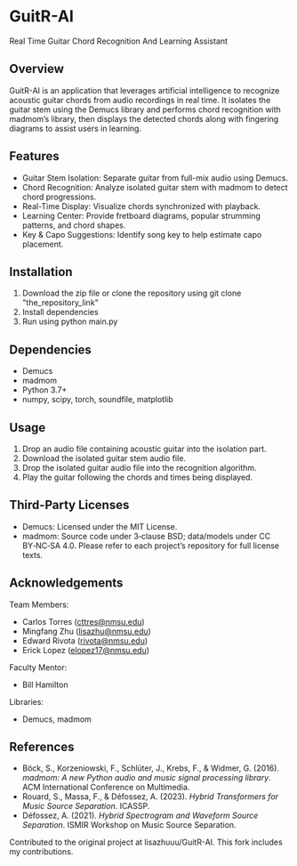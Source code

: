 # GuitR-AI
Real Time Guitar Chord Recognition And Learning Assistant

## Overview
GuitR-AI is an application that leverages artificial intelligence to recognize acoustic guitar chords from audio recordings in real time. It isolates the guitar stem using the Demucs library and performs chord recognition with madmom’s library, then displays the detected chords along with fingering diagrams to assist users in learning.

## Features
  - Guitar Stem Isolation: Separate guitar from full-mix audio using Demucs.
  - Chord Recognition: Analyze isolated guitar stem with madmom to detect chord progressions.
  - Real-Time Display: Visualize chords synchronized with playback.
  - Learning Center: Provide fretboard diagrams, popular strumming patterns, and chord shapes.
  - Key & Capo Suggestions: Identify song key to help estimate capo placement.

## Installation
  1) Download the zip file or clone the repository using git clone "the_repository_link"
  2) Install dependencies
  3) Run using python main.py

## Dependencies
  - Demucs
  - madmom
  - Python 3.7+
  - numpy, scipy, torch, soundfile, matplotlib

## Usage
  1) Drop an audio file containing acoustic guitar into the isolation part.
  2) Download the isolated guitar stem audio file.
  3) Drop the isolated guitar audio file into the recognition algorithm.
  4) Play the guitar following the chords and times being displayed.

## Third-Party Licenses
  - Demucs: Licensed under the MIT License.
  - madmom: Source code under 3‑clause BSD; data/models under CC BY‑NC‑SA 4.0.
Please refer to each project’s repository for full license texts.

## Acknowledgements
Team Members:

  - Carlos Torres (cttres@nmsu.edu)
  - Mingfang Zhu (lisazhu@nmsu.edu)
  - Edward Rivota (rivota@nmsu.edu)
  - Erick Lopez (elopez17@nmsu.edu)

Faculty Mentor: 
  - Bill Hamilton

Libraries: 
  - Demucs, madmom

## References
- Böck, S., Korzeniowski, F., Schlüter, J., Krebs, F., & Widmer, G. (2016). _madmom: A new Python audio and music signal processing library_. ACM International Conference on Multimedia. 
- Rouard, S., Massa, F., & Défossez, A. (2023). _Hybrid Transformers for Music Source Separation_. ICASSP. 
- Défossez, A. (2021). _Hybrid Spectrogram and Waveform Source Separation_. ISMIR Workshop on Music Source Separation.

Contributed to the original project at lisazhuuu/GuitR-AI. This fork includes my contributions.
